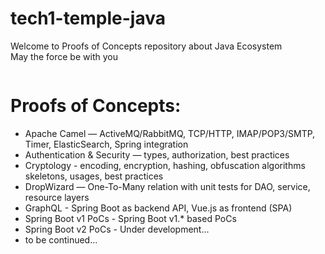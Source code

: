 # tech1-temple-java
Welcome to Proofs of Concepts repository about Java Ecosystem    
May the force be with you  

<p align="center">
	<img src="https://github.com/tech1-io/tech1-temple-java/blob/master/img/temple-java.jpg?raw=true" alt=""/>
</p>

# Proofs of Concepts:

* Apache Camel — ActiveMQ/RabbitMQ, TCP/HTTP, IMAP/POP3/SMTP, Timer, ElasticSearch, Spring integration
* Authentication & Security — types, authorization, best practices
* Cryptology - encoding, encryption, hashing, obfuscation algorithms skeletons, usages, best practices
* DropWizard — One-To-Many relation with unit tests for DAO, service, resource layers
* GraphQL - Spring Boot as backend API, Vue.js as frontend (SPA)
* Spring Boot v1 PoCs - Spring Boot v1.* based PoCs
* Spring Boot v2 PoCs - Under development...
* to be continued...

